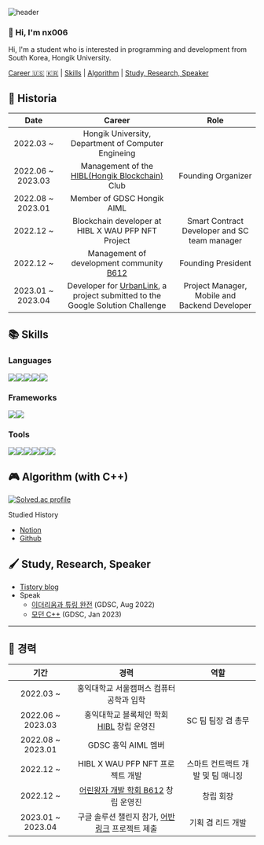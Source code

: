 ![header](https://capsule-render.vercel.app/api?type=soft&color=timeGradient&height=300&section=header&text=Hi!%20I'm%20nx006&fontSize=90)

### 👋 Hi, I'm nx006

Hi, I'm a student who is interested in programming and development from South Korea, Hongik University.

[Career 🇺🇸](#-historia) [🇰🇷](#-경력) | [Skills](#-skills) | [Algorithm](#-algorithm-with-c) | [Study, Research, Speaker](%EF%B8%8F-study-research-speaker)

## 🚀 Historia
| Date | Career | Role |
|:---:|:---:|:---:|
| 2022.03 ~ | Hongik University, Department of Computer Engineing |
| 2022.06 ~ 2023.03 | Management of the [HIBL(Hongik Blockchain)](https://maddening-servant-2d3.notion.site/About-HIBL-e310770841094897970e814aca1015dd) Club | Founding Organizer |
| 2022.08 ~ 2023.01 | Member of GDSC Hongik AIML |  |
| 2022.12 ~ | Blockchain developer at HIBL X WAU PFP NFT Project | Smart Contract Developer and SC team manager |
| 2022.12 ~ | Management of development community [B612](https://github.com/HongikB612) | Founding President |
| 2023.01 ~ 2023.04 | Developer for [UrbanLink](https://github.com/HongikB612/UrbanLink), a project submitted to the Google Solution Challenge | Project Manager, Mobile and Backend Developer |

## 📚 Skills
### Languages

<img src="https://img.shields.io/badge/C-A8B9CC?style=flat-square&logo=c&logoColor=white"><img src="https://img.shields.io/badge/C++-00599C?style=flat-square&logo=c%2B%2B&logoColor=white"><img src="https://img.shields.io/badge/Python-3776AB?style=flat-square&logo=python&logoColor=white"><img src="https://img.shields.io/badge/Dart-0175C2?style=flat-square&logo=dart&logoColor=white"><img src="https://img.shields.io/badge/Solidity-363636?style=flat-square&logo=solidity&logoColor=white">

### Frameworks

<img src="https://img.shields.io/badge/Flutter-02569B?style=flat-square&logo=flutter&logoColor=white"><img src="https://img.shields.io/badge/Firebase-FFCA28?style=flat-square&logo=firebase&logoColor=white">

### Tools

<img src="https://img.shields.io/badge/VS-5C2D91?style=flat-square&logo=visual-studio&logoColor=white"><img src="https://img.shields.io/badge/VS Code-007ACC?style=flat-square&logo=visual-studio-code&logoColor=white"><img src="https://img.shields.io/badge/CLion-000000?style=flat-square&logo=clion&logoColor=white"><img src="https://img.shields.io/badge/Ethereum-3C3C3D?style=flat-square&logo=ethereum&logoColor=white"><img src="https://img.shields.io/badge/Notion-000000?style=flat-square&logo=notion&logoColor=white"><img src="https://img.shields.io/badge/Markdown-000000?style=flat-square&logo=markdown&logoColor=white">

## 🎮 Algorithm (with C++)

[![Solved.ac profile](http://mazassumnida.wtf/api/v2/generate_badge?boj=gmblue12)](https://solved.ac/gmblue12)

Studied History
- [Notion](https://hongik-b612.notion.site/5ba2e841c70e4743b1ef03dbdd94abbd?v=34108fefefcd42fea85c77819a1df199)
- [Github](https://github.com/nx006/algorithm-study)

## 🖌️ Study, Research, Speaker

- [Tistory blog](https://nx006.tistory.com/)
- Speak
    - [이더리움과 튜링 완전](https://youtu.be/cM5S6co65-k) (GDSC, Aug 2022)
    - [모던 C++](https://www.youtube.com/watch?v=vVKgfyRnNp8) (GDSC, Jan 2023)

---
## 🚀 경력
| 기간 | 경력 | 역할 |
|:---:|:---:|:---:|
| 2022.03 ~ | 홍익대학교 서울캠퍼스 컴퓨터공학과 입학 |
| 2022.06 ~ 2023.03 | 홍익대학교 블록체인 학회 [HIBL](https://maddening-servant-2d3.notion.site/About-HIBL-e310770841094897970e814aca1015dd) 창립 운영진 | SC 팀 팀장 겸 총무 |
| 2022.08 ~ 2023.01 | GDSC 홍익 AIML 멤버 | |
| 2022.12 ~ | HIBL X WAU PFP NFT 프로젝트 개발 | 스마트 컨트랙트 개발 및 팀 매니징 |
| 2022.12 ~ | [어린왕자 개발 학회 B612](https://github.com/HongikB612) 창립 운영진 | 창립 회장 |
| 2023.01 ~ 2023.04 | 구글 솔루션 챌린지 참가, [어반링크](https://github.com/HongikB612/UrbanLink) 프로젝트 제출 | 기획 겸 리드 개발 |
